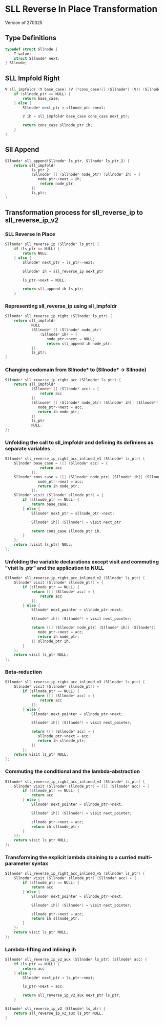 # SLL Reverse In Place Transformation

Version of 270325

## Type Definitions

```c
typedef struct Sllnode {
    T value;
    struct Sllnode* next;
} Sllnode;
```

## SLL Impfold Right

```c
V sll_impfoldr (V base_case) (V (*cons_case)[] (Sllnode*) (V)) (Sllnode* sllnode_ptr) {
    if (sllnode_ptr == NULL) {
        return base_case;
    } else {
        Sllnode* next_ptr = sllnode_ptr->next;

        V ih = sll_impfoldr base_case cons_case next_ptr;

        return cons_case sllnode_ptr ih;
    }
}
```

## Sll Append

```c
Sllnode* sll_append(Sllnode* ls_ptr, Sllnode* ls_ptr_2) {
    return sll_impfoldr
            ls_ptr_2
            (Sllnode* [] (Sllnode* node_ptr) (Sllnode* ih) = {
               node_ptr->next = ih;
                return node_ptr;
            })
            ls_ptr;
}
```

## Transformation process for sll_reverse_ip to sll_reverse_ip_v2

### SLL Reverse In Place

```c
Sllnode* sll_reverse_ip (Sllnode* ls_ptr) {
    if (ls_ptr == NULL) {
        return NULL
    } else {
        Sllnode* next_ptr = ls_ptr->next;

        Sllnode* ih = sll_reverse_ip next_ptr

        ls_ptr->next = NULL;

        return sll_append ih ls_ptr;
    }
```

### Representing sll_reverse_ip using sll_impfoldr

```c
Sllnode* sll_reverse_ip_right (Sllnode* ls_ptr) {
    return sll_impfoldr
            NULL
            (Sllnode* [] (Sllnode* node_ptr)
                (Sllnode* ih) = {
                   node_ptr->next = NULL;
                   return sll_append ih node_ptr;
            })
            ls_ptr;
}
```

### Changing codomain from Sllnode* to (Sllnode* -> Sllnode)

```c
Sllnode* sll_reverse_ip_right_acc (Sllnode* ls_ptr) {
    return sll_impfoldr
            (Sllnode* [] (Sllnode* acc) = {
                return acc
            })
            (Sllnode* [] (Sllnode* node_ptr) (Sllnode* ih[] (Sllnode*)) (Sllnode* acc) = {
               node_ptr->next = acc;
               return ih node_ptr;
            })
            ls_ptr
            NULL;
};
```

### Unfolding the call to sll_impfoldr and defining its definiens as separate variables

```c
Sllnode* sll_reverse_ip_right_acc_inlined_v1 (Sllnode* ls_ptr) {
    Sllnode* base_case = ([] (Sllnode* acc) = {
                return acc
            });
    Sllnode* cons_case = ([] (Sllnode* node_ptr) (Sllnode* ih[] (Sllnode*)) (Sllnode* acc) = {
               node_ptr->next = acc;
               return ih node_ptr;
            });
    Sllnode* visit (Sllnode* sllnode_ptr) = {
        if (sllnode_ptr == NULL) {
            return base_case;
        } else {
            Sllnode* next_ptr = sllnode_ptr->next;

            Sllnode* ih[] (Sllnode*) = visit next_ptr

            return cons_case sllnode_ptr ih;
        }
    };
    return (visit ls_ptr) NULL;
};
```

### Unfolding the variable declarations except visit and commuting "visit ls_ptr" and the application to NULL

```c
Sllnode* sll_reverse_ip_right_acc_inlined_v2 (Sllnode* ls_ptr) {
    Sllnode* visit (Sllnode* sllnode_ptr) = {
        if (sllnode_ptr == NULL) {
            return ([] (Sllnode* acc) = {
                return acc
            });
        } else {
            Sllnode* next_pointer = sllnode_ptr->next;

            Sllnode* ih[] (Sllnode*) = visit next_pointer;

            return ([] (Sllnode* node_ptr) (Sllnode* ih[] (Sllnode*)) (Sllnode* acc) = {
               node_ptr->next = acc;
               return ih node_ptr;
            }) sllnode_ptr ih;
        }
    };
    return visit ls_ptr NULL;
};
```

### Beta-reduction

```c
Sllnode* sll_reverse_ip_right_acc_inlined_v3 (Sllnode* ls_ptr) {
    Sllnode* visit (Sllnode* sllnode_ptr) =
        if (sllnode_ptr == NULL) {
            return ([] (Sllnode* acc) = {
                return acc
            });
        } else {
            Sllnode* next_pointer = sllnode_ptr->next;

            Sllnode* ih[] (Sllnode*) = visit next_pointer;

            return ([] (Sllnode* acc) = {
               sllnode_ptr->next = acc;
               return ih sllnode_ptr;
            })
        };
    return visit ls_ptr NULL;
};
```

### Commuting the conditional and the lambda-abstraction

```c
Sllnode* sll_reverse_ip_right_acc_inlined_v4 (Sllnode* ls_ptr) {
    Sllnode* visit (Sllnode* sllnode_ptr) = {[] (Sllnode* acc) = {
        if (sllnode_ptr == NULL) {
            return acc
        } else {
            Sllnode* next_pointer = sllnode_ptr->next;

            Sllnode* ih[] (Sllnode*) = visit next_pointer;

            sllnode_ptr->next = acc;
            return ih sllnode_ptr;
        }
    }};
    return visit ls_ptr NULL;
};
```

### Transforming the explicit lambda chaining to a curried multi-parameter syntax

```c
Sllnode* sll_reverse_ip_right_acc_inlined_v5 (Sllnode* ls_ptr) {
    Sllnode* visit (Sllnode* sllnode_ptr) (Sllnode* acc) = {
        if (sllnode_ptr == NULL) {
            return acc
        } else {
            Sllnode* next_pointer = sllnode_ptr->next;

            Sllnode* ih[] (Sllnode*) = visit next_pointer;

            sllnode_ptr->next = acc;
            return ih sllnode_ptr;
        }
    };
    return visit ls_ptr NULL;
};
```

### Lambda-lifting and inlining ih

```c
Sllnode* sll_reverse_ip_v2_aux (Sllnode* ls_ptr) (Sllnode* acc) {
    if (ls_ptr == NULL) {
        return acc
    } else {
        Sllnode* next_ptr = ls_ptr->next;

        ls_ptr->next = acc;

        return sll_reverse_ip_v2_aux next_ptr ls_ptr;
    }

Sllnode* sll_reverse_ip_v2 (Sllnode* ls_ptr) {
    return sll_reverse_ip_v2_aux ls_ptr NULL;
}
```
